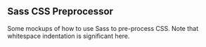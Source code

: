 ## Sass CSS Preprocessor

Some mockups of how to use Sass to pre-process CSS. Note that whitespace indentation is significant here. 
